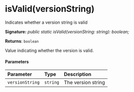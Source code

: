# isValid(versionString)

Indicates whether a version string is valid

**Signature:** _public static isValid(versionString: string): boolean;_

**Returns**: `boolean`

Value indicating whether the version is valid.

#### Parameters


| Parameter	   | Type    | Description |
|:-------------|:---------------|:------------|
| `versionString`    | `string` | The version string |


